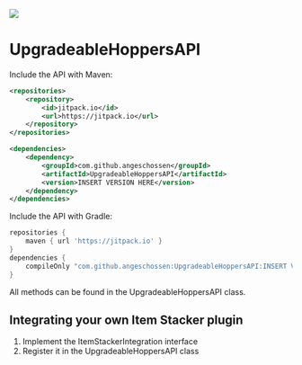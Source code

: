 
[![](https://jitpack.io/v/Angeschossen/UpgradeableHoppersAPI.svg)](https://jitpack.io/#Angeschossen/UpgradeableHoppersAPI)

# UpgradeableHoppersAPI
Include the API with Maven: 
```xml
<repositories>
	<repository>
		<id>jitpack.io</id>
		<url>https://jitpack.io</url>
	</repository>
</repositories>

<dependencies>
	<dependency>
	    <groupId>com.github.angeschossen</groupId>
	    <artifactId>UpgradeableHoppersAPI</artifactId>
	    <version>INSERT VERSION HERE</version>
	</dependency>
</dependencies>
```

Include the API with Gradle:
```groovy
repositories {
	maven { url 'https://jitpack.io' }
}
dependencies {
    compileOnly "com.github.angeschossen:UpgradeableHoppersAPI:INSERT VERSION HERE"
}
```


All methods can be found in the UpgradeableHoppersAPI class.

## Integrating your own Item Stacker plugin
1. Implement the ItemStackerIntegration interface
2. Register it in the UpgradeableHoppersAPI class
